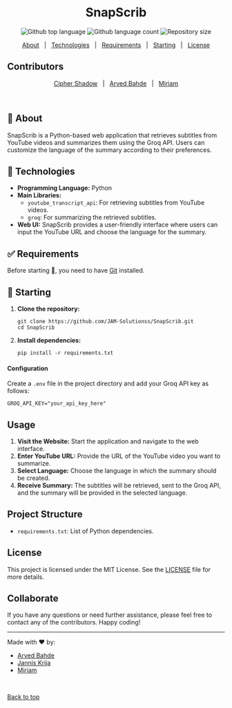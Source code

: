 <div align="center" id="top"> 
  &#xa0;
</div>

<h1 align="center">SnapScrib</h1>

<p align="center">
  <img alt="Github top language" src="https://img.shields.io/github/languages/top/JAM-Solutionss/SnapScrib?color=56BEB8">

  <img alt="Github language count" src="https://img.shields.io/github/languages/count/JAM-Solutionss/SnapScrib?color=56BEB8">

  <img alt="Repository size" src="https://img.shields.io/github/repo-size/JAM-Solutionss/SnapScrib?color=56BEB8">
</p>

<p align="center">
  <a href="#dart-about">About</a> &#xa0; | &#xa0; 
  <a href="#rocket-technologies">Technologies</a> &#xa0; | &#xa0;
  <a href="#white_check_mark-requirements">Requirements</a> &#xa0; | &#xa0;
  <a href="#checkered_flag-starting">Starting</a> &#xa0; | &#xa0;
  <a href="#memo-license">License</a>
</p>

## Contributors

<p align="center">
  <a href="https://github.com/cipher-shad0w" target="_blank">Cipher Shadow</a> &#xa0; | &#xa0;
  <a href="https://github.com/arvedb" target="_blank">Arved Bahde</a> &#xa0; | &#xa0;
  <a href="https://github.com/mirixy" target="_blank">Miriam</a>
</p>

<br>

## :dart: About ##

SnapScrib is a Python-based web application that retrieves subtitles from YouTube videos and summarizes them using the Groq API. Users can customize the language of the summary according to their preferences.


## :rocket: Technologies ##
- **Programming Language:** Python
- **Main Libraries:**
  - `youtube_transcript_api`: For retrieving subtitles from YouTube videos.
  - `groq`: For summarizing the retrieved subtitles.
- **Web UI:** SnapScrib provides a user-friendly interface where users can input the YouTube URL and choose the language for the summary.

## :white_check_mark: Requirements ##

Before starting :checkered_flag:, you need to have [Git](https://git-scm.com) installed.


## :checkered_flag: Starting

1. **Clone the repository:**
   ```
   git clone https://github.com/JAM-Solutionss/SnapScrib.git
   cd SnapScrib
   ```

2. **Install dependencies:**
   ```
   pip install -r requirements.txt
   ```

#### Configuration
Create a `.env` file in the project directory and add your Groq API key as follows:

```plaintext
GROQ_API_KEY="your_api_key_here"
```

## Usage

1. **Visit the Website:** Start the application and navigate to the web interface.
2. **Enter YouTube URL:** Provide the URL of the YouTube video you want to summarize.
3. **Select Language:** Choose the language in which the summary should be created.
4. **Receive Summary:** The subtitles will be retrieved, sent to the Groq API, and the summary will be provided in the selected language.

## Project Structure

- `requirements.txt`: List of Python dependencies.


## License

This project is licensed under the MIT License. See the [LICENSE](LICENSE) file for more details.


## Collaborate
If you have any questions or need further assistance, please feel free to contact any of the contributors.
Happy coding!

---

Made with :heart: by:
- [Arved Bahde](https://github.com/arvedb)
- [Jannis Krija](https://github.com/cipher-shad0w)
- [Miriam](https://github.com/mirixy)

&#xa0;

<a href="#top">Back to top</a>